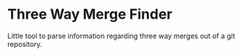 # Three Way Merge Finder

Little tool to parse information regarding three way merges out of a git
repository.
